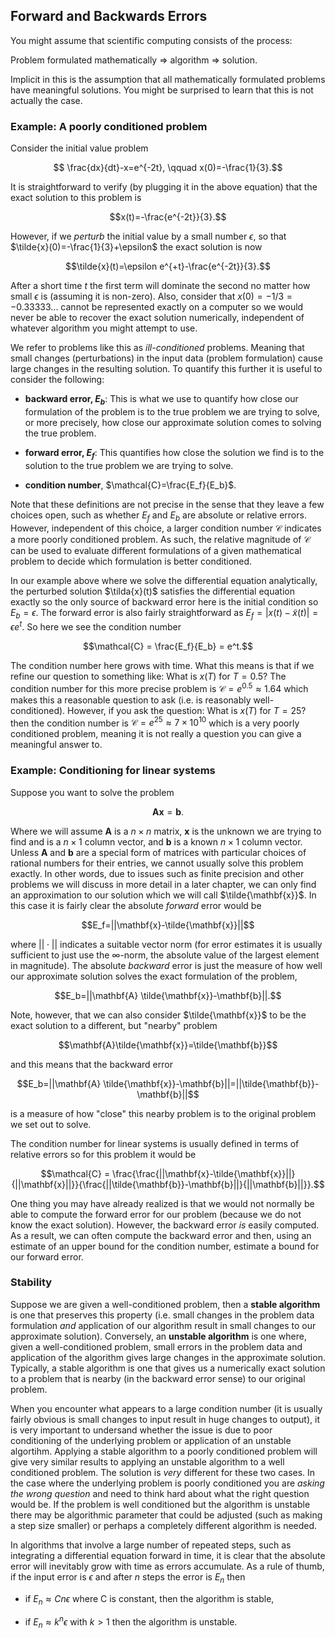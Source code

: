 ## Forward and Backwards Errors

You might assume that scientific computing consists of the process:  

Problem formulated mathematically $\Rightarrow$ algorithm $\Rightarrow$ solution.  

Implicit in this is the assumption that all mathematically formulated problems have meaningful solutions.  You might be surprised to learn that this is not actually the case.

### Example: A poorly conditioned problem

Consider the initial value problem  

$$ \frac{dx}{dt}-x=e^{-2t}, \qquad x(0)=-\frac{1}{3}.$$

It is straightforward to verify (by plugging it in the above equation) that the exact solution to this problem is  

$$x(t)=-\frac{e^{-2t}}{3}.$$

However, if we *perturb* the initial value by a small number $\epsilon$, so that $\tilde{x}(0)=-\frac{1}{3}+\epsilon$ the exact solution is now

$$\tilde{x}(t)=\epsilon e^{+t}-\frac{e^{-2t}}{3}.$$

After a short time $t$ the first term will dominate the second no matter how small $\epsilon$ is (assuming it is non-zero).  Also, consider that $x(0)=-1/3=-0.33333...$ cannot be represented exactly on a computer so we would never be able to recover the exact solution numerically, independent of whatever algorithm you might attempt to use.

We refer to problems like this as *ill-conditioned* problems.  Meaning that small changes (perturbations) in the input data (problem formulation) cause large changes in the resulting solution.  To quantify this further it is useful to consider the following:  

- **backward error, $E_b$**:  This is what we use to quantify how close our formulation of the problem is to the true problem we are trying to solve, or more precisely, how close our approximate solution comes to solving the true problem.

- **forward error, $E_f$**:  This quantifies how close the solution we find is to the solution to the true problem we are trying to solve.  

- **condition number**, $\mathcal{C}=\frac{E_f}{E_b}$.

Note that these definitions are not precise in the sense that they leave a few choices open, such as whether $E_f$ and $E_b$ are absolute or relative errors.  However, independent of this choice, a larger condition number $\mathcal{C}$ indicates a more poorly conditioned problem.  As such, the relative magnitude of $\mathcal{C}$ can be used to evaluate different formulations of a given mathematical problem to decide which formulation is better conditioned.

In our example above where we solve the differential equation analytically, the perturbed solution $\tilda{x}(t)$ satisfies the differential equation exactly so the only source of backward error here is the initial condition so $E_b=\epsilon$.  The forward error is also fairly straightforward as $E_f = |x(t)-\tilde{x}(t)| = \epsilon e^t$.  So here we see the condition number

$$\mathcal{C} =  \frac{E_f}{E_b} = e^t.$$

The condition number here grows with time.  What this means is that if we refine our question to something like: What is $x(T)$ for $T=0.5$?  The condition number for this more precise problem is $\mathcal{C}=e^{0.5}\approx 1.64$ which makes this a reasonable question to ask (i.e. is reasonably well-conditioned).  However, if you ask the question: What is $x(T)$ for $T=25$? then the condition number is $\mathcal{C}=e^{25} \approx 7\times 10^{10}$ which is a very poorly conditioned problem, meaning it is not really a question you can give a meaningful answer to.

### Example: Conditioning for linear systems

Suppose you want to solve the problem

$$\mathbf{A}\mathbf{x}=\mathbf{b}.$$

Where we will assume $\mathbf{A}$ is a $n\times n$ matrix, $\mathbf{x}$ is the unknown we are trying to find and is a $n\times 1$ column vector, and $\mathbf{b}$ is a known $n\times 1$ column vector.  Unless $\mathbf{A}$ and $\mathbf{b}$ are a special form of matrices with particular choices of rational numbers for their entries, we cannot usually solve this problem exactly.  In other words, due to issues such as finite precision and other problems we will discuss in more detail in a later chapter, we can only find an approximation to our solution which we will call $\tilde{\mathbf{x}}$.  In this case it is fairly clear the absolute *forward* error would be  

$$E_f=||\mathbf{x}-\tilde{\mathbf{x}}||$$

where $||\cdot||$ indicates a suitable vector norm (for error estimates it is usually sufficient to just use the $\infty$-norm, the absolute value of the largest element in magnitude). The absolute *backward* error is just the measure of how well our approximate solution solves the exact formulation of the problem,  

$$E_b=||\mathbf{A} \tilde{\mathbf{x}}-\mathbf{b}||.$$  

Note, however, that we can also consider $\tilde{\mathbf{x}}$ to be the exact solution to a different, but "nearby" problem  

$$\mathbf{A}\tilde{\mathbf{x}}=\tilde{\mathbf{b}}$$  

and this means that the backward error  

$$E_b=||\mathbf{A} \tilde{\mathbf{x}}-\mathbf{b}||=||\tilde{\mathbf{b}}-\mathbf{b}||$$  

is a measure of how "close" this nearby problem is to the original problem we set out to solve.

The condition number for linear systems is usually defined in terms of relative errors so for this problem it would be

$$\mathcal{C} = \frac{\frac{||\mathbf{x}-\tilde{\mathbf{x}}||}{||\mathbf{x}||}}{\frac{||\tilde{\mathbf{b}}-\mathbf{b}||}{||\mathbf{b}||}}.$$

One thing you may have already realized is that we would not normally be able to compute the forward error for our problem (because we do not know the exact solution).  However, the backward error *is* easily computed.  As a result, we can often compute the backward error and then, using an estimate of an upper bound for the condition number, estimate a bound for our forward error.


### Stability

Suppose we are given a well-conditioned problem, then a **stable algorithm** is one that preserves this property (i.e. small changes in the problem data formulation *and* application of our algorithm result in small changes to our approximate solution).  Conversely, an **unstable algorithm** is one where, given a well-conditioned problem, small errors in the problem data and application of the algorithm gives large changes in the approximate solution.  Typically, a stable algorithm is one that gives us a numerically exact solution to a problem that is nearby (in the backward error sense) to our original problem.

When you encounter what appears to a large condition number (it is usually fairly obvious is small changes to input result in huge changes to output), it is very important to undersand whether the issue is due to poor conditioning of the underlying problem or application of an unstable algortihm.  Applying a stable algorithm to a poorly conditioned problem will give very similar results to applying an unstable algorithm to a well conditioned problem.  The solution is *very* different for these two cases.  In the case where the underlying problem is poorly conditioned you are *asking the wrong question* and need to think hard about what the right question would be.  If the problem is well conditioned but the algorithm is unstable there may be algorithmic parameter that could be adjusted (such as making a step size smaller) or perhaps a completely different algorithm is needed.

In algorithms that involve a large number of repeated steps, such as integrating a differential equation forward in time, it is clear that the absolute error will inevitably grow with time as errors accumulate.  As a rule of thumb, if the input error is $\epsilon$ and after $n$ steps the error is $E_n$ then  

- if $E_n \approx C n \epsilon$ where C is constant, then the algorithm is stable,

- if $E_n \approx k^n \epsilon$ with $k>1$ then the algorithm is unstable.






